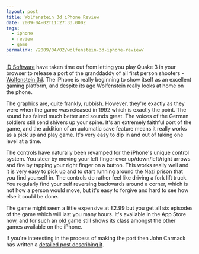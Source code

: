 ```yaml
---
layout: post
title: Wolfenstein 3d iPhone Review
date: 2009-04-02T11:27:33.000Z
tags:
  - iphone
  - review
  - game
permalink: /2009/04/02/wolfenstein-3d-iphone-review/
---
```

[ID Software](http://www.idsoftware.com) have taken time out from letting you play Quake 3 in your browser to
release a port of the granddaddy of all first person shooters - [Wolfenstein
3d](http://en.wikipedia.org/wiki/Wolfenstein_3D). The iPhone is really beginning to show itself as an
excellent gaming platform, and despite its age Wolfenstein really looks at home on the phone.

The graphics are, quite frankly, rubbish. However, they're exactly as they were when the game was released in
1992 which is exactly the point. The sound has faired much better and sounds great. The voices of the German
soldiers still send shivers up your spine. It's an extremely faithful port of the game, and the addition of an
automatic save feature means it really works as a pick up and play game. It's very easy to dip in and out of
taking one level at a time.

The controls have naturally been revamped for the iPhone's unique control system. You steer by moving your
left finger over up/down/left/right arrows and fire by tapping your right finger on a button. This works
really well and it is very easy to pick up and to start running around the Nazi prison that you find yourself
in. The controls do rather feel like driving a fork lift truck. You regularly find your self reversing
backwards around a corner, which is not how a person would move, but it's easy to forgive and hard to see how
else it could be done.
<!--more-->

The game might seem a little expensive at £2.99 but you get all six episodes of the game which will last you
many hours. It's available in the App Store now, and for such an old game still shows its class amongst the
other games available on the iPhone.

If you're interesting in the process of making the port then John Carmack has written a [detailed post
describing it](http://www.idsoftware.com/wolfenstein3dclassic/wolfdevelopment.htm).

